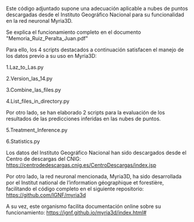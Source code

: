 Este código adjuntado supone una adecuación aplicable a nubes de puntos descargadas desde el 
Instituto Geográfico Nacional para su funcionalidad en la red neuronal Myria3D.

Se explica el funcionamiento completo en el documento "Memoria_Ruiz_Peralta_Juan.pdf"

Para ello, los 4 scripts destacados a continuación satisfacen el manejo de los datos previo a 
su uso en Myria3D:

   1.Laz_to_Las.py
   
   2.Version_las_14.py
   
   3.Combine_las_files.py
   
   4.List_files_in_directory.py

Por otro lado, se han elaborado 2 scripts para la evaluación de los resultados de las 
predicciones inferidas en las nubes de puntos. 

   5.Treatment_Inference.py
   
   6.Statistics.py



Los datos del Instituto Geográfico Nacional han sido descargados desde el Centro de descargas del CNIG:
  https://centrodedescargas.cnig.es/CentroDescargas/index.jsp

Por otro lado, la red neuronal mencionada, Myria3D, ha sido desarrollada por el Institut national 
de l’information géographique et forestière, facilitando el código completo en el siguiente repositorio:
  https://github.com/IGNF/myria3d

A su vez, este organismo facilita documentación online sobre su funcionamiento:
  https://ignf.github.io/myria3d/index.html#
